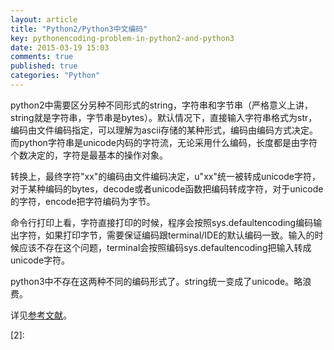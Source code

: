 ```yaml
---
layout: article
title: "Python2/Python3中文编码"
key: pythonencoding-problem-in-python2-and-python3
date: 2015-03-19 15:03
comments: true
published: true
categories: "Python"
---
```

  python2中需要区分另种不同形式的string，字符串和字节串（严格意义上讲，string就是字符串，字节串是bytes）。默认情况下，直接输入字符串格式为str，编码由文件编码指定，可以理解为ascii存储的某种形式，编码由编码方式决定。而python字符串是unicode内码的字符流，无论采用什么编码，长度都是由字符个数决定的，字符是最基本的操作对象。
  
  转换上，最终字符"xx"的编码由文件编码决定，u"xx"统一被转成unicode字符，对于某种编码的bytes，decode或者unicode函数把编码转成字符，对于unicode的字符，encode把字符编码为字节。

  命令行打印上看，字符直接打印的时候，程序会按照sys.defaultencoding编码输出字符，如果打印字节，需要保证编码跟terminal/IDE的默认编码一致。输入的时候应该不存在这个问题，terminal会按照编码sys.defaultencoding把输入转成unicode字符。

  python3中不存在这两种不同的编码形式了。string统一变成了unicode。略浪费。

  详见[参考文献][1]。

  [1]: http://wklken.me/posts/2013/08/31/python-extra-coding-intro.html   "PYTHON-进阶-编码处理小结"
  [2]:
